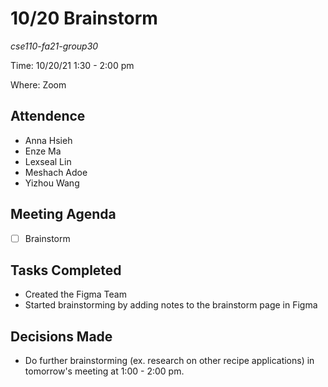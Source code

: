 # 10/20 Brainstorm
*cse110-fa21-group30*

Time: 10/20/21 1:30 - 2:00 pm

Where: Zoom

## Attendence
- Anna Hsieh
- Enze Ma
- Lexseal Lin
- Meshach Adoe
- Yizhou Wang

## Meeting Agenda
- [ ] Brainstorm

## Tasks Completed
- Created the Figma Team
- Started brainstorming by adding notes to the brainstorm page in Figma

## Decisions Made
- Do further brainstorming (ex. research on other recipe applications) in tomorrow's meeting at 1:00 - 2:00 pm.
